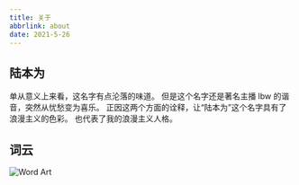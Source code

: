```yaml
---
title: 关于
abbrlink: about
date: 2021-5-26
---
```


## 陆本为

单从意义上来看，这名字有点沦落的味道。
但是这个名字还是著名主播 lbw 的谐音，突然从忧愁变为喜乐。
正因这两个方面的诠释，让“陆本为”这个名字具有了浪漫主义的色彩。
也代表了我的浪漫主义人格。

## 词云

![Word Art](https://cdn.jsdelivr.net/gh/nexmoe/image@latest/Word%20Art.jpeg)

